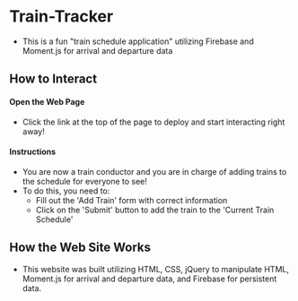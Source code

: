# Train-Tracker
* This is a fun "train schedule application" utilizing Firebase and Moment.js for arrival and departure data

 ## How to Interact

#### Open the Web Page
* Click the link at the top of the page to deploy and start interacting right away!  

#### Instructions
* You are now a train conductor and you are in charge of adding trains to the schedule for everyone to see!
* To do this, you need to: 
    * Fill out the 'Add Train' form with correct information
    * Click on the 'Submit' button to add the train to the 'Current Train Schedule'

## How the Web Site Works
* This website was built utilizing HTML, CSS, jQuery to manipulate HTML, Moment.js for arrival and departure data, and Firebase for persistent data.
